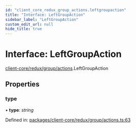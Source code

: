 ```yaml
---
id: "client_core_redux_group_actions.leftgroupaction"
title: "Interface: LeftGroupAction"
sidebar_label: "LeftGroupAction"
custom_edit_url: null
hide_title: true
---
```


# Interface: LeftGroupAction

[client-core/redux/group/actions](../modules/client_core_redux_group_actions.md).LeftGroupAction

## Properties

### type

• **type**: *string*

Defined in: [packages/client-core/redux/group/actions.ts:63](https://github.com/xr3ngine/xr3ngine/blob/9d253dc38/packages/client-core/redux/group/actions.ts#L63)
